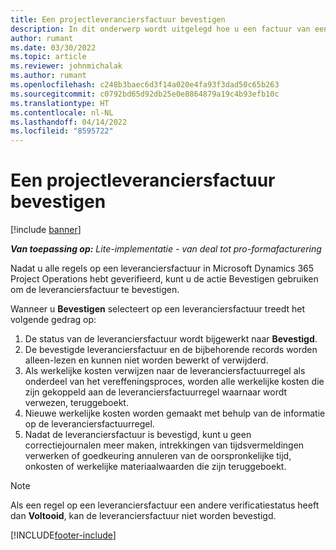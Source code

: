 ```yaml
---
title: Een projectleveranciersfactuur bevestigen
description: In dit onderwerp wordt uitgelegd hoe u een factuur van een projectleverancier in Microsoft Dynamics 365 Project Operations bevestigt en wat de financiële impact is van het bevestigen van een factuur van een projectleverancier.
author: rumant
ms.date: 03/30/2022
ms.topic: article
ms.reviewer: johnmichalak
ms.author: rumant
ms.openlocfilehash: c248b3baec6d3f14a020e4fa93f3dad50c65b263
ms.sourcegitcommit: c0792bd65d92db25e0e8864879a19c4b93efb10c
ms.translationtype: HT
ms.contentlocale: nl-NL
ms.lasthandoff: 04/14/2022
ms.locfileid: "8595722"
---
```

# <a name="confirm-a-project-vendor-invoice"></a>Een projectleveranciersfactuur bevestigen

[!include [banner](../../includes/dataverse-preview.md)]

_**Van toepassing op:** Lite-implementatie - van deal tot pro-formafacturering_

Nadat u alle regels op een leveranciersfactuur in Microsoft Dynamics 365 Project Operations hebt geverifieerd, kunt u de actie Bevestigen gebruiken om de leveranciersfactuur te bevestigen.

Wanneer u **Bevestigen** selecteert op een leveranciersfactuur treedt het volgende gedrag op:

1. De status van de leveranciersfactuur wordt bijgewerkt naar **Bevestigd**.
2. De bevestigde leveranciersfactuur en de bijbehorende records worden alleen-lezen en kunnen niet worden bewerkt of verwijderd.
3. Als werkelijke kosten verwijzen naar de leveranciersfactuurregel als onderdeel van het vereffeningsproces, worden alle werkelijke kosten die zijn gekoppeld aan de leveranciersfactuurregel waarnaar wordt verwezen, teruggeboekt.
4. Nieuwe werkelijke kosten worden gemaakt met behulp van de informatie op de leveranciersfactuurregel.
5. Nadat de leveranciersfactuur is bevestigd, kunt u geen correctiejournalen meer maken, intrekkingen van tijdsvermeldingen verwerken of goedkeuring annuleren van de oorspronkelijke tijd, onkosten of werkelijke materiaalwaarden die zijn teruggeboekt.

> [!NOTE]
> Als een regel op een leveranciersfactuur een andere verificatiestatus heeft dan **Voltooid**, kan de leveranciersfactuur niet worden bevestigd.

[!INCLUDE[footer-include](../../includes/footer-banner.md)]
